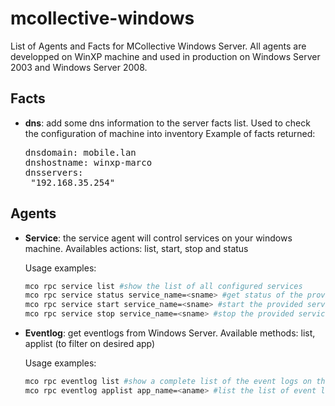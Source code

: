 mcollective-windows
===================

List of Agents and Facts for MCollective Windows Server.
All agents are developped on WinXP machine and used in production on Windows
Server 2003 and Windows Server 2008.

Facts
-----
* **dns**: add some dns information to the server facts list. Used to check the
  configuration of machine into inventory
  Example of facts returned:
  <pre>
  dnsdomain: mobile.lan
  dnshostname: winxp-marco
  dnsservers: 
   "192.168.35.254"
  </pre>

Agents
------
* **Service**: the service agent will control services on your windows machine.
  Availables actions: list, start, stop and status

  Usage examples:
  ```bash
  mco rpc service list #show the list of all configured services
  mco rpc service status service_name=<sname> #get status of the provided service
  mco rpc service start service_name=<sname> #start the provided service (if it exists and it's not already started) and return the service status
  mco rpc service stop service_name=<sname> #stop the provided service (if it exists and it's running) and return the status
  ```

* **Eventlog**: get eventlogs from Windows Server. Available methods: list,
  applist (to filter on desired app)
  
  Usage examples:
  ```bash
  mco rpc eventlog list #show a complete list of the event logs on the windows server
  mco rpc eventlog applist app_name=<aname> #list the list of event logs for the provided application
  ```
